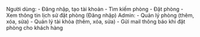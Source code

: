 ﻿Người dùng:
    - Đăng nhập, tạo tài khoản
    - Tìm kiếm phòng
    - Đặt phòng
    - Xem thông tin lịch sử đặt phòng (Đăng nhập)
Admin:
    - Quản lý phòng (thêm, xóa, sửa)
    - Quản lý tài khỏa (thêm, xóa, sửa)
    - Gửi mail thông báo khi đặt phòng cho khách hàng
    
    